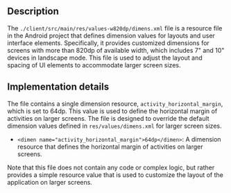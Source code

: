 ## Description

The `./client/src/main/res/values-w820dp/dimens.xml` file is a resource file in the Android project that defines dimension values for layouts and user interface elements. Specifically, it provides customized dimensions for screens with more than 820dp of available width, which includes 7" and 10" devices in landscape mode. This file is used to adjust the layout and spacing of UI elements to accommodate larger screen sizes.


## Implementation details

The file contains a single dimension resource, `activity_horizontal_margin`, which is set to 64dp. This value is used to define the horizontal margin of activities on larger screens. The file is designed to override the default dimension values defined in `res/values/dimens.xml` for larger screen sizes.

- `<dimen name="activity_horizontal_margin">64dp</dimen>`: A dimension resource that defines the horizontal margin of activities on larger screens.

Note that this file does not contain any code or complex logic, but rather provides a simple resource value that is used to customize the layout of the application on larger screens.

